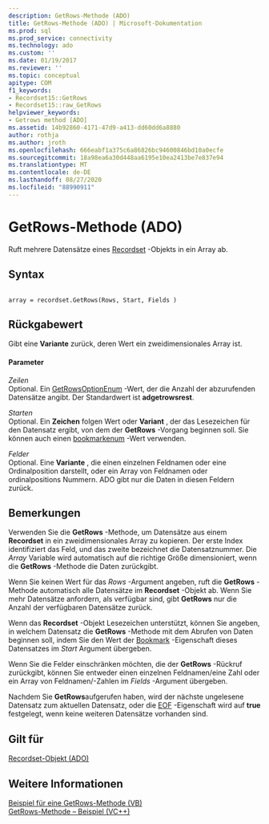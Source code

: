 ```yaml
---
description: GetRows-Methode (ADO)
title: GetRows-Methode (ADO) | Microsoft-Dokumentation
ms.prod: sql
ms.prod_service: connectivity
ms.technology: ado
ms.custom: ''
ms.date: 01/19/2017
ms.reviewer: ''
ms.topic: conceptual
apitype: COM
f1_keywords:
- Recordset15::GetRows
- Recordset15::raw_GetRows
helpviewer_keywords:
- Getrows method [ADO]
ms.assetid: 14b92860-4171-47d9-a413-dd60dd6a8880
author: rothja
ms.author: jroth
ms.openlocfilehash: 666eabf1a375c6a86826bc94600846bd10a0ecfe
ms.sourcegitcommit: 18a98ea6a30d448aa6195e10ea2413be7e837e94
ms.translationtype: MT
ms.contentlocale: de-DE
ms.lasthandoff: 08/27/2020
ms.locfileid: "88990911"
---
```

# <a name="getrows-method-ado"></a>GetRows-Methode (ADO)
Ruft mehrere Datensätze eines [Recordset](./recordset-object-ado.md) -Objekts in ein Array ab.  
  
## <a name="syntax"></a>Syntax  
  
```  
  
array = recordset.GetRows(Rows, Start, Fields )  
```  
  
## <a name="return-value"></a>Rückgabewert  
 Gibt eine **Variante** zurück, deren Wert ein zweidimensionales Array ist.  
  
#### <a name="parameters"></a>Parameter  
 *Zeilen*  
 Optional. Ein [GetRowsOptionEnum](./getrowsoptionenum.md) -Wert, der die Anzahl der abzurufenden Datensätze angibt. Der Standardwert ist **adgetrowsrest**.  
  
 *Starten*  
 Optional. Ein **Zeichen** folgen Wert oder **Variant** , der das Lesezeichen für den Datensatz ergibt, von dem der **GetRows** -Vorgang beginnen soll. Sie können auch einen [bookmarkenum](./bookmarkenum.md) -Wert verwenden.  
  
 *Felder*  
 Optional. Eine **Variante** , die einen einzelnen Feldnamen oder eine Ordinalposition darstellt, oder ein Array von Feldnamen oder ordinalpositions Nummern. ADO gibt nur die Daten in diesen Feldern zurück.  
  
## <a name="remarks"></a>Bemerkungen  
 Verwenden Sie die **GetRows** -Methode, um Datensätze aus einem **Recordset** in ein zweidimensionales Array zu kopieren. Der erste Index identifiziert das Feld, und das zweite bezeichnet die Datensatznummer. Die *Array* Variable wird automatisch auf die richtige Größe dimensioniert, wenn die **GetRows** -Methode die Daten zurückgibt.  
  
 Wenn Sie keinen Wert für das *Rows* -Argument angeben, ruft die **GetRows** -Methode automatisch alle Datensätze im **Recordset** -Objekt ab. Wenn Sie mehr Datensätze anfordern, als verfügbar sind, gibt **GetRows** nur die Anzahl der verfügbaren Datensätze zurück.  
  
 Wenn das **Recordset** -Objekt Lesezeichen unterstützt, können Sie angeben, in welchem Datensatz die **GetRows** -Methode mit dem Abrufen von Daten beginnen soll, indem Sie den Wert der [Bookmark](./bookmark-property-ado.md) -Eigenschaft dieses Datensatzes im *Start* Argument übergeben.  
  
 Wenn Sie die Felder einschränken möchten, die der **GetRows** -Rückruf zurückgibt, können Sie entweder einen einzelnen Feldnamen/eine Zahl oder ein Array von Feldnamen/-Zahlen im *Fields* -Argument übergeben.  
  
 Nachdem Sie **GetRows**aufgerufen haben, wird der nächste ungelesene Datensatz zum aktuellen Datensatz, oder die [EOF](./bof-eof-properties-ado.md) -Eigenschaft wird auf **true** festgelegt, wenn keine weiteren Datensätze vorhanden sind.  
  
## <a name="applies-to"></a>Gilt für  
 [Recordset-Objekt (ADO)](./recordset-object-ado.md)  
  
## <a name="see-also"></a>Weitere Informationen  
 [Beispiel für eine GetRows-Methode (VB)](./getrows-method-example-vb.md)   
 [GetRows-Methode – Beispiel (VC++)](./getrows-method-example-vc.md)